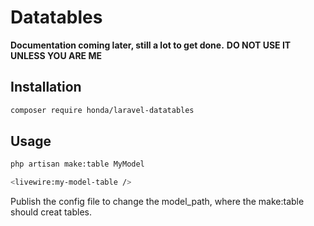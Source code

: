 # Datatables

**Documentation coming later, still a lot to get done.**
**DO NOT USE IT UNLESS YOU ARE ME**

## Installation

```bash
composer require honda/laravel-datatables
```

## Usage

```bash
php artisan make:table MyModel
```

```bash
<livewire:my-model-table />
```

Publish the config file to change the model_path, where the make:table should creat tables.
